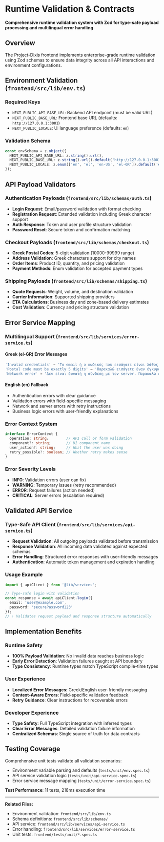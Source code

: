 # Runtime Validation & Contracts

**Comprehensive runtime validation system with Zod for type-safe payload processing and multilingual error handling.**

## Overview

The Project-Dixis frontend implements enterprise-grade runtime validation using Zod schemas to ensure data integrity across all API interactions and environment configurations.

## Environment Validation (`frontend/src/lib/env.ts`)

### Required Keys
- `NEXT_PUBLIC_API_BASE_URL`: Backend API endpoint (must be valid URL)
- `NEXT_PUBLIC_BASE_URL`: Frontend base URL (defaults: `http://127.0.0.1:3001`)
- `NEXT_PUBLIC_LOCALE`: UI language preference (defaults: `en`)

### Validation Schema
```typescript
const envSchema = z.object({
  NEXT_PUBLIC_API_BASE_URL: z.string().url(),
  NEXT_PUBLIC_BASE_URL: z.string().url().default('http://127.0.0.1:3001'),
  NEXT_PUBLIC_LOCALE: z.enum(['en', 'el', 'en-US', 'el-GR']).default('en'),
});
```

## API Payload Validators

### Authentication Payloads (`frontend/src/lib/schemas/auth.ts`)
- **Login Request**: Email/password validation with format checking
- **Registration Request**: Extended validation including Greek character support
- **Auth Response**: Token and user profile structure validation
- **Password Reset**: Secure token and confirmation matching

### Checkout Payloads (`frontend/src/lib/schemas/checkout.ts`)
- **Greek Postal Codes**: 5-digit validation (10000-99999 range)
- **Address Validation**: Greek characters support for city names
- **Order Items**: Product ID, quantity, and pricing validation
- **Payment Methods**: Enum validation for accepted payment types

### Shipping Payloads (`frontend/src/lib/schemas/shipping.ts`)
- **Quote Requests**: Weight, volume, and destination validation
- **Carrier Information**: Supported shipping providers
- **ETA Calculations**: Business day and zone-based delivery estimates
- **Cost Validation**: Currency and pricing structure validation

## Error Service Mapping

### Multilingual Support (`frontend/src/lib/services/error-service.ts`)

#### Greek (el-GR) Error Messages
```typescript
'Invalid credentials' → 'Το email ή ο κωδικός που εισάγατε είναι λάθος.'
'Postal code must be exactly 5 digits' → 'Παρακαλώ εισάγετε έναν έγκυρο ταχυδρομικό κώδικα 5 ψηφίων.'
'Network error' → 'Δεν είναι δυνατή η σύνδεση με τον server. Παρακαλώ ελέγξτε τη σύνδεσή σας.'
```

#### English (en) Fallback
- Authentication errors with clear guidance
- Validation errors with field-specific messaging
- Network and server errors with retry instructions
- Business logic errors with user-friendly explanations

### Error Context System
```typescript
interface ErrorContext {
  operation: string;        // API call or form validation
  component?: string;       // UI component name
  user_action?: string;     // What the user was doing
  retry_possible?: boolean; // Whether retry makes sense
}
```

### Error Severity Levels
- **INFO**: Validation errors (user can fix)
- **WARNING**: Temporary issues (retry recommended)
- **ERROR**: Request failures (action needed)
- **CRITICAL**: Server errors (escalation required)

## Validated API Service

### Type-Safe API Client (`frontend/src/lib/services/api-service.ts`)
- **Request Validation**: All outgoing payloads validated before transmission
- **Response Validation**: All incoming data validated against expected schemas  
- **Error Handling**: Structured error responses with user-friendly messages
- **Authentication**: Automatic token management and expiration handling

### Usage Example
```typescript
import { apiClient } from '@lib/services';

// Type-safe login with validation
const response = await apiClient.login({
  email: 'user@example.com',
  password: 'securePassword123'
});
// ↑ Validates request payload and response structure automatically
```

## Implementation Benefits

### Runtime Safety
- **100% Payload Validation**: No invalid data reaches business logic
- **Early Error Detection**: Validation failures caught at API boundary
- **Type Consistency**: Runtime types match TypeScript compile-time types

### User Experience  
- **Localized Error Messages**: Greek/English user-friendly messaging
- **Context-Aware Errors**: Field-specific validation feedback
- **Retry Guidance**: Clear instructions for recoverable errors

### Developer Experience
- **Type Safety**: Full TypeScript integration with inferred types
- **Clear Error Messages**: Detailed validation failure information
- **Centralized Schemas**: Single source of truth for data contracts

## Testing Coverage

Comprehensive unit tests validate all validation scenarios:
- Environment variable parsing and defaults (`tests/unit/env.spec.ts`)
- API service validation logic (`tests/unit/api-service.spec.ts`)
- Error service message mapping (`tests/unit/error-service.spec.ts`)

**Test Performance**: 11 tests, 218ms execution time

---

**Related Files:**
- Environment validation: `frontend/src/lib/env.ts`
- Schema definitions: `frontend/src/lib/schemas/`
- API service: `frontend/src/lib/services/api-service.ts`
- Error handling: `frontend/src/lib/services/error-service.ts`
- Unit tests: `frontend/tests/unit/*.spec.ts`